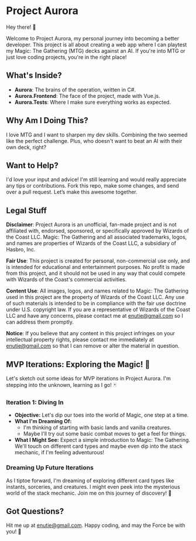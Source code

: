 
# Project Aurora

Hey there! 👋

Welcome to Project Aurora, my personal journey into becoming a better developer. This project is all about creating a web app where I can playtest my Magic: The Gathering (MTG) decks against an AI. If you're into MTG or just love coding projects, you're in the right place!

## What's Inside?

- **Aurora**: The brains of the operation, written in C#.
- **Aurora.Frontend**: The face of the project, made with Vue.js.
- **Aurora.Tests**: Where I make sure everything works as expected.

## Why Am I Doing This?

I love MTG and I want to sharpen my dev skills. Combining the two seemed like the perfect challenge. Plus, who doesn't want to beat an AI with their own deck, right?

## Want to Help?

I'd love your input and advice! I'm still learning and would really appreciate any tips or contributions. Fork this repo, make some changes, and send over a pull request. Let’s make this awesome together.

## Legal Stuff

**Disclaimer**: Project Aurora is an unofficial, fan-made project and is not affiliated with, endorsed, sponsored, or specifically approved by Wizards of the Coast LLC. Magic: The Gathering and all associated trademarks, logos, and names are properties of Wizards of the Coast LLC, a subsidiary of Hasbro, Inc.

**Fair Use**: This project is created for personal, non-commercial use only, and is intended for educational and entertainment purposes. No profit is made from this project, and it should not be used in any way that could compete with Wizards of the Coast's commercial activities.

**Content Use**: All images, logos, and names related to Magic: The Gathering used in this project are the property of Wizards of the Coast LLC. Any use of such materials is intended to be in compliance with the fair use doctrine under U.S. copyright law. If you are a representative of Wizards of the Coast LLC and have any concerns, please contact me at enutie@gmail.com so I can address them promptly.

**Notice**: If you believe that any content in this project infringes on your intellectual property rights, please contact me immediately at enutie@gmail.com so that I can remove or alter the material in question.

## MVP Iterations: Exploring the Magic! 🌟

Let's sketch out some ideas for MVP iterations in Project Aurora. I'm stepping into the unknown, learning as I go! 🃏

### Iteration 1: Diving In

- **Objective:** Let's dip our toes into the world of Magic, one step at a time.
- **What I'm Dreaming Of:**
  - I'm thinking of starting with basic lands and vanilla creatures.
  - Maybe I'll try out some basic combat moves to get a feel for things.
- **What I Might See:** Expect a simple introduction to Magic: The Gathering. We'll touch on different card types and maybe even dip into the stack mechanic, if I'm feeling adventurous!

### Dreaming Up Future Iterations

As I tiptoe forward, I'm dreaming of exploring different card types like instants, sorceries, and creatures. I might even peek into the mysterious world of the stack mechanic. Join me on this journey of discovery! 🚀


## Got Questions?

Hit me up at enutie@gmail.com. Happy coding, and may the Force be with you! 🌌

